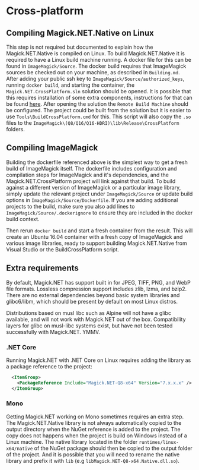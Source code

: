 # Cross-platform

## Compiling Magick.NET.Native on Linux

This step is not required but documented to explain how the Magick.NET.Native is compiled on Linux. To build Magick.NET.Native it is required to have
a Linux build machine running. A docker file for this can be found in `ImageMagick/Source`. The docker build requires that ImageMagick sources be checked out
on your machine, as described in `Building.md`. After adding your public ssh key to `ImageMagick/Source/authorized_keys`, running `docker build`,
and starting the container, the `Magick.NET.CrossPlatform.sln` solution should be opened. It is possible that this requires installation 
of some extra components, instructions for that can be found [here](https://blogs.msdn.microsoft.com/vcblog/2016/03/30/visual-c-for-linux-development/).
After opening the solution the `Remote Build Machine` should be configured. The project could be built from the solution but it is easier to use
`Tools\BuildCrossPlatform.cmd` for this. This script will also copy the `.so` files to the `ImageMagick\(Q8/Q16/Q16-HDRI)\lib\Release\CrossPlatform`
folders.

## Compiling ImageMagick

Building the dockerfile referenced above is the simplest way to get a fresh build of ImageMagick itself. The dockerfile includes configuration and compilation 
steps for ImageMagick and it's dependencies, and the Magick.NET.CrossPlatform project will link against that build. To build against a different version of 
ImageMagick or a particular image library, simply update the relevant project under `ImageMagick/Source` or update build options in `ImageMagick/Source/Dockerfile`.
If you are adding additional projects to the build, make sure you also add lines to `ImageMagick/Source/.dockerignore` to ensure they are included in the docker
build context.

Then rerun `docker build` and start a fresh container from the result. This will create an Ubuntu 16.04 container with a fresh copy of ImageMagick and various 
image libraries, ready to support building Magick.NET.Native from Visual Studio or the BuildCrossPlatform script.

## Extra requirements

By default, Magick.NET has support built in for JPEG, TIFF, PNG, and WebP file formats. Lossless compression support includes zlib, lzma, and bzip2. There
are no external dependencies beyond basic system libraries and glibc6/libm, which should be present by default on most Linux distros. 

Distributions based on musl libc such as Alpine will not have a glibc available, and will not work with Magick.NET out of the box. Compatibility layers for 
glibc on musl-libc systems exist, but have not been tested successfully with Magick.NET. YMMV.

### .NET Core

Running Magick.NET with .NET Core on Linux requires adding the library as a package reference to the project:

```xml
  <ItemGroup>
    <PackageReference Include="Magick.NET-Q8-x64" Version="7.x.x.x" />
  </ItemGroup>
```

### Mono

Getting Magick.NET working on Mono sometimes requires an extra step. The Magick.NET.Native library is not always automatically copied to the output
directory when the NuGet reference is added to the project. The copy does not happens when the project is build on Windows instead of a Linux machine.
The native library located in the folder `runtimes/linux-x64/native` of the NuGet package should then be copied to the output folder of the project.
And it is possible that you will need to rename the native library and prefix it with `lib` (e.g `libMagick.NET-Q8-x64.Native.dll.so`).